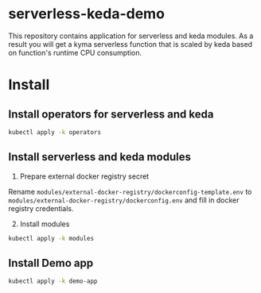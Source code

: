 # serverless-keda-demo

This repository contains application for serverless and keda modules.
As a result you will get a kyma serverless function that is scaled by keda based on function's runtime CPU consumption.  

# Install

## Install operators for serverless and keda

```bash
kubectl apply -k operators
```

## Install serverless and keda modules

1. Prepare external docker registry secret

Rename `modules/external-docker-registry/dockerconfig-template.env` to `modules/external-docker-registry/dockerconfig.env` and fill in docker registry credentials.


2. Install modules

```bash
kubectl apply -k modules
```

## Install Demo app

```bash
kubectl apply -k demo-app  
```